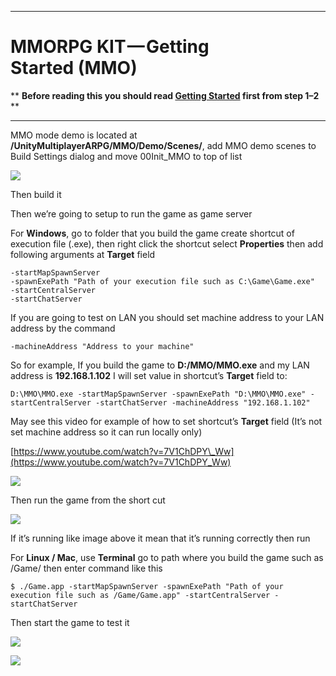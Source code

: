 * * *

MMORPG KIT — Getting Started (MMO)
==================================

** **Before reading this you should read [Getting Started](https://medium.com/suriyun-production/mmorpg-kit-getting-started-singleplayer-lan-47f7ce16a0b1) first from step 1–2** **

* * *

MMO mode demo is located at **/UnityMultiplayerARPG/MMO/Demo/Scenes/**, add MMO demo scenes to Build Settings dialog and move 00Init\_MMO to top of list

![](https://cdn-images-1.medium.com/max/1600/1*lb-iDEAcoCRQ5lXeD5P02w.png)

Then build it

Then we’re going to setup to run the game as game server

For **Windows**, go to folder that you build the game create shortcut of execution file (.exe), then right click the shortcut select **Properties** then add following arguments at **Target** field

```
-startMapSpawnServer
-spawnExePath "Path of your execution file such as C:\Game\Game.exe"
-startCentralServer
-startChatServer
```

If you are going to test on LAN you should set machine address to your LAN address by the command

```
-machineAddress "Address to your machine"
```

So for example, If you build the game to **D:/MMO/MMO.exe** and my LAN address is **192.168.1.102** I will set value in shortcut’s **Target** field to:

```
D:\MMO\MMO.exe -startMapSpawnServer -spawnExePath "D:\MMO\MMO.exe" -startCentralServer -startChatServer -machineAddress "192.168.1.102"
```

May see this video for example of how to set shortcut’s **Target** field (It’s not set machine address so it can run locally only)

[https://www.youtube.com/watch?v=7V1ChDPY\_Ww](https://www.youtube.com/watch?v=7V1ChDPY_Ww)

![](https://cdn-images-1.medium.com/max/1600/0*oRF5bOjvl8LgF_Gz)

Then run the game from the short cut

![](https://cdn-images-1.medium.com/max/1600/0*P4vU7rr8s-crEKIA)

If it’s running like image above it mean that it’s running correctly then run

For **Linux / Mac**, use **Terminal** go to path where you build the game such as /Game/ then enter command like this

```
$ ./Game.app -startMapSpawnServer -spawnExePath "Path of your execution file such as /Game/Game.app" -startCentralServer -startChatServer
```

Then start the game to test it

![](https://cdn-images-1.medium.com/max/1600/0*NmROqjSa4LhBt2KX)

![](https://cdn-images-1.medium.com/max/1600/0*fsJdq7fFCT9NV3qF)
